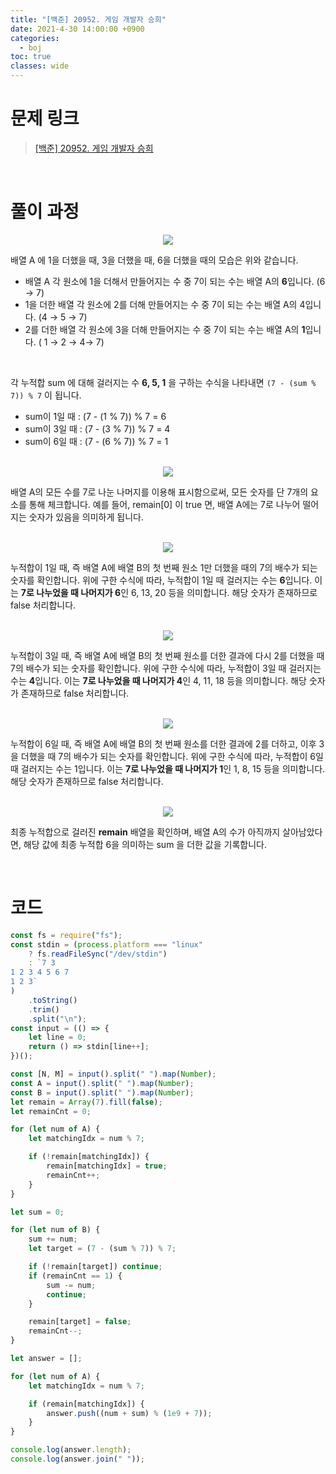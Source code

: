 ```yaml
---
title: "[백준] 20952. 게임 개발자 승희"
date: 2021-4-30 14:00:00 +0900
categories:
  - boj
toc: true
classes: wide
---
```


# 문제 링크

> [[백준] 20952. 게임 개발자 승희](https://www.acmicpc.net/problem/20952)

<br>

# 풀이 과정

<center><img src="http://dl.dropbox.com/s/uemk0zr5n6eu00j/%EB%B0%B1%EC%A4%80-20952_%EA%B2%8C%EC%9E%84%20%EA%B0%9C%EB%B0%9C%EC%9E%90%20%EC%8A%B9%ED%9D%AC-1.png"></center>

배열 A 에 1을 더했을 때, 3을 더했을 때, 6을 더했을 때의 모습은 위와 같습니다. 

- 배열 A 각 원소에 1을 더해서 만들어지는 수 중 7이 되는 수는 배열 A의 **6**입니다. (6 → 7)
- 1을 더한 배열 각 원소에 2를 더해 만들어지는 수 중 7이 되는 수는 배열 A의 4입니다. (4 → 5 → 7)
- 2를 더한 배열 각 원소에 3을 더해 만들어지는 수 중 7이 되는 수는 배열 A의 **1**입니다. ( 1 → 2 → 4→ 7)

<br>

각 누적합 sum 에 대해 걸러지는 수 **6, 5, 1** 을 구하는 수식을 나타내면 `(7 - (sum % 7)) % 7` 이 됩니다.

- sum이 1일 때 : (7 - (1 % 7)) % 7 = 6
- sum이 3일 때 : (7 - (3 % 7)) % 7 = 4
- sum이 6일 때 : (7 - (6 % 7)) % 7 = 1

<br>

<center><img src="http://dl.dropbox.com/s/ol7mh9r9jzvcm65/%EB%B0%B1%EC%A4%80-20952_%EA%B2%8C%EC%9E%84%20%EA%B0%9C%EB%B0%9C%EC%9E%90%20%EC%8A%B9%ED%9D%AC-2.png"></center>

배열 A의 모든 수를 7로 나눈 나머지를 이용해 표시함으로써, 모든 숫자를 단 7개의 요소를 통해 체크합니다. 예를 들어, remain[0] 이 true 면, 배열 A에는 7로 나누어 떨어지는 숫자가 있음을 의미하게 됩니다.

<br>

<center><img src="http://dl.dropbox.com/s/lu6get3ff4c3lxc/%EB%B0%B1%EC%A4%80-20952_%EA%B2%8C%EC%9E%84%20%EA%B0%9C%EB%B0%9C%EC%9E%90%20%EC%8A%B9%ED%9D%AC-3.png"></center>

누적합이 1일 때, 즉 배열 A에 배열 B의 첫 번째 원소 1만 더했을 때의 7의 배수가 되는 숫자를 확인합니다. 위에 구한 수식에 따라, 누적합이 1일 때 걸러지는 수는 **6**입니다. 이는 **7로 나누었을 때 나머지가 6**인 6, 13, 20 등을 의미합니다. 해당 숫자가 존재하므로 false 처리합니다.

<br>

<center><img src="http://dl.dropbox.com/s/mdl5b6zem2n3g15/%EB%B0%B1%EC%A4%80-20952_%EA%B2%8C%EC%9E%84%20%EA%B0%9C%EB%B0%9C%EC%9E%90%20%EC%8A%B9%ED%9D%AC-4.png"></center>

누적합이 3일 때, 즉 배열 A에 배열 B의 첫 번째 원소를 더한 결과에 다시 2를 더했을 때 7의 배수가 되는 숫자를 확인합니다. 위에 구한 수식에 따라, 누적합이 3일 때 걸러지는 수는 **4**입니다. 이는 **7로 나누었을 때 나머지가 4**인 4, 11, 18 등을 의미합니다. 해당 숫자가 존재하므로 false 처리합니다.

<br>

<center><img src="http://dl.dropbox.com/s/v919fcvy2f3c7tf/%EB%B0%B1%EC%A4%80-20952_%EA%B2%8C%EC%9E%84%20%EA%B0%9C%EB%B0%9C%EC%9E%90%20%EC%8A%B9%ED%9D%AC-5.png"></center>

누적합이 6일 때, 즉 배열 A에 배열 B의 첫 번째 원소를 더한 결과에 2를 더하고, 이후 3을 더했을 때 7의 배수가 되는 숫자를 확인합니다. 위에 구한 수식에 따라, 누적합이 6일 때 걸러지는 수는 1입니다. 이는 **7로 나누었을 때 나머지가 1**인 1, 8, 15 등을 의미합니다. 해당 숫자가 존재하므로 false 처리합니다.

<br>

<center><img src="http://dl.dropbox.com/s/etah69tybbgft6h/%EB%B0%B1%EC%A4%80-20952_%EA%B2%8C%EC%9E%84%20%EA%B0%9C%EB%B0%9C%EC%9E%90%20%EC%8A%B9%ED%9D%AC-6.png"></center>

최종 누적합으로 걸러진 **remain** 배열을 확인하며, 배열 A의 수가 아직까지 살아남았다면, 해당 값에 최종 누적합 6을 의미하는 sum 을 더한 값을 기록합니다.

<br>

# 코드

```jsx
const fs = require("fs");
const stdin = (process.platform === "linux"
    ? fs.readFileSync("/dev/stdin")
    : `7 3
1 2 3 4 5 6 7
1 2 3`
)
    .toString()
    .trim()
    .split("\n");
const input = (() => {
    let line = 0;
    return () => stdin[line++];
})();

const [N, M] = input().split(" ").map(Number);
const A = input().split(" ").map(Number);
const B = input().split(" ").map(Number);
let remain = Array(7).fill(false);
let remainCnt = 0;

for (let num of A) {
    let matchingIdx = num % 7;

    if (!remain[matchingIdx]) {
        remain[matchingIdx] = true;
        remainCnt++;
    }
}

let sum = 0;

for (let num of B) {
    sum += num;
    let target = (7 - (sum % 7)) % 7;

    if (!remain[target]) continue;
    if (remainCnt == 1) {
        sum -= num;
        continue;
    }

    remain[target] = false;
    remainCnt--;
}

let answer = [];

for (let num of A) {
    let matchingIdx = num % 7;

    if (remain[matchingIdx]) {
        answer.push((num + sum) % (1e9 + 7));
    }
}

console.log(answer.length);
console.log(answer.join(" "));
```